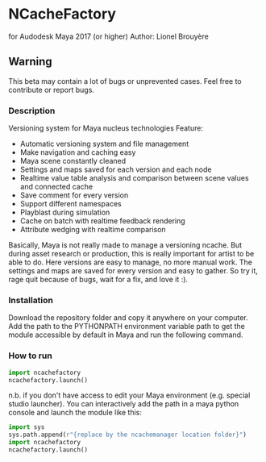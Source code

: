 #  NCacheFactory
for Audodesk Maya 2017 (or higher)
Author: Lionel Brouyère

## Warning
This beta may contain a lot of bugs or unprevented cases.
Feel free to contribute or report bugs.

### Description
Versioning system for Maya nucleus technologies
Feature:
  - Automatic versioning system and file management
  - Make navigation and caching easy
  - Maya scene constantly cleaned
  - Settings and maps saved for each version and each node
  - Realtime value table analysis and comparison between scene values and connected cache
  - Save comment for every version
  - Support different namespaces
  - Playblast during simulation
  - Cache on batch with realtime feedback rendering
  - Attribute wedging with realtime comparison

Basically, Maya is not really made to manage a versioning ncache. But during asset research or production, this is really important for artist to be able to do. Here versions are easy to manage, no more manual work. The settings and maps are saved for every version and easy to gather. So try it, rage quit because of bugs, wait for a fix, and love it :).


### Installation
Download the repository folder and copy it anywhere on your computer.
Add the path to the PYTHONPATH environment variable path to get the module accessible by default in Maya and run the following command.

### How to run
```python
import ncachefactory
ncachefactory.launch()
```
n.b. if you don't have access to edit your Maya environment (e.g. special studio launcher). You can interactively add the path in a maya python console and launch the module like this:
```python
import sys
sys.path.append(r"{replace by the ncachemanager location folder}")
import ncachefactory
ncachefactory.launch()
```
